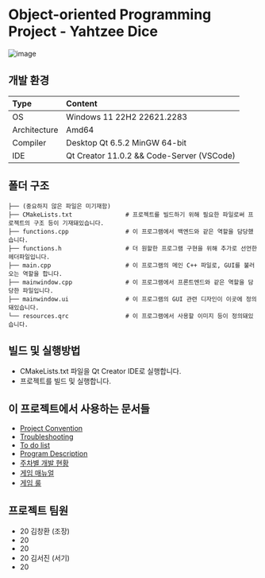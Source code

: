 # Object-oriented Programming Project - Yahtzee Dice
![image](https://github.com/kimch0612/OOP2_Project/assets/10193967/75fd683f-7617-45fe-b90d-7483fd3351e6)

## 개발 환경
| Type | Content |
|:---|:---|
| OS | Windows 11 22H2 22621.2283 |
| Architecture | Amd64 |
| Compiler | Desktop Qt 6.5.2 MinGW 64-bit |
| IDE | Qt Creator 11.0.2 && Code-Server (VSCode) |

## 폴더 구조
     
    ├── (중요하지 않은 파일은 미기재함) 
    ├── CMakeLists.txt               # 프로젝트를 빌드하기 위해 필요한 파일로써 프로젝트의 구조 등이 기재돼있습니다.
    ├── functions.cpp                # 이 프로그램에서 백엔드와 같은 역할을 담당했습니다.
    ├── functions.h                  # 더 원할한 프로그램 구현을 위해 추가로 선언한 헤더파일입니다.
    ├── main.cpp                     # 이 프로그램의 메인 C++ 파일로, GUI를 불러오는 역할을 합니다.
    ├── mainwindow.cpp               # 이 프로그램에서 프론트엔드와 같은 역할을 담당한 파일입니다.
    ├── mainwindow.ui                # 이 프로그램의 GUI 관련 디자인이 이곳에 정의돼있습니다.
    └── resources.qrc                # 이 프로그램에서 사용할 이미지 등이 정의돼있습니다.

## 빌드 및 실행방법
- CMakeLists.txt 파일을 Qt Creator IDE로 실행합니다.
- 프로젝트를 빌드 및 실행합니다.

## 이 프로젝트에서 사용하는 문서들
- [Project Convention](./documents/Convention.md)
- [Troubleshooting](https://github.com/kimch0612/OOP2_Project/issues/6)
- [To do list](./documents/to_do_list.md)
- [Program Description](./documents/description.md)
- [주차별 개발 현황](./documents/weekly_changelog.md)
- [게임 매뉴얼](./documents/manual.md)
- [게임 룰](./documents/rules.md)

## 프로젝트 팀원
- 20 김창환 (조장)
- 20 
- 20 
- 20 김서진 (서기)
- 20 
